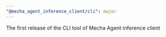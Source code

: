 ```yaml
---
"@mecha_agent_inference_client/cli": major
---
```


The first release of the CLI tool of Mecha Agent inference client
